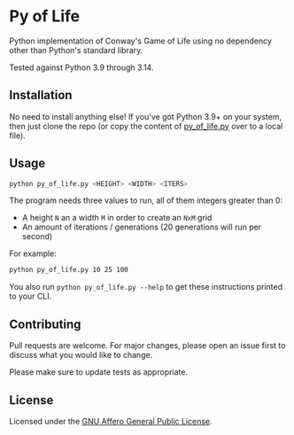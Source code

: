 # Py of Life

Python implementation of Conway's Game of Life using no dependency other than Python's standard library.

Tested against Python 3.9 through 3.14.

## Installation

No need to install anything else! If you've got Python 3.9+ on your system, then just clone the repo
(or copy the content of [py_of_life.py](./py_of_life.py) over to a local file).

## Usage

```bash
python py_of_life.py <HEIGHT> <WIDTH> <ITERS>
```

The program needs three values to run, all of them integers greater than 0:

- A height `N` an a width `M` in order to create an `NxM` grid
- An amount of iterations / generations (20 generations will run per second)

For example:

```bash
python py_of_life.py 10 25 100
```

You also run `python py_of_life.py --help` to get these instructions printed to your CLI.

## Contributing

Pull requests are welcome. For major changes, please open an issue first
to discuss what you would like to change.

Please make sure to update tests as appropriate.

## License

Licensed under the [GNU Affero General Public License](./LICENSE).

